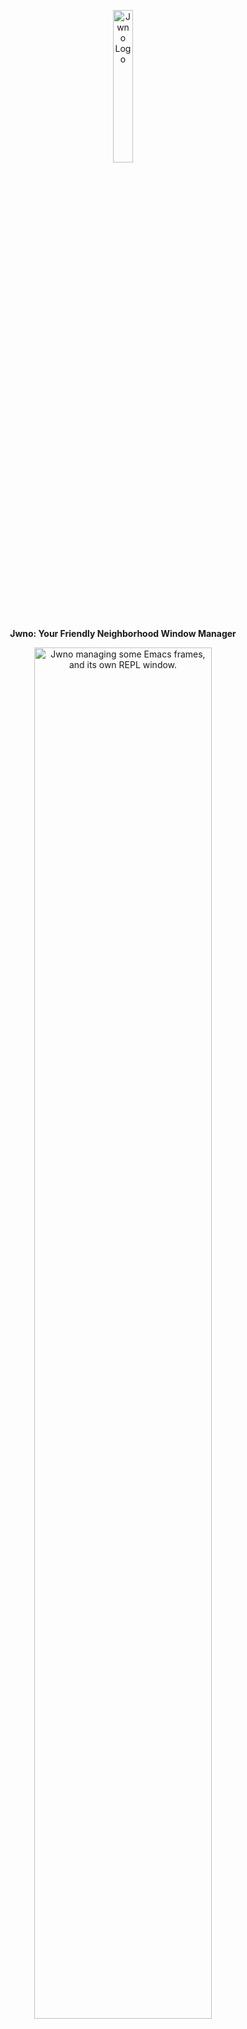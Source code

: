 <p align="center">
  <img width="25%" src="https://agent-kilo.github.io/jwno/img/jwno.png" alt="Jwno Logo">
</p>
<p align="center">
  <b>Jwno: Your Friendly Neighborhood Window Manager</b>
</p>
<p align="center">
  <img width="75%" src="https://agent-kilo.github.io/jwno/img/jwno-emacs-repl.jpg" alt="Jwno managing some Emacs frames, and its own REPL window.">
</p>

Jwno is a tiling window manager for Windows 10/11, built with [Janet](https://janet-lang.org/) and ❤️.

## Quick Links ##

* 📖 [Documentation (🚧WIP🚧)](https://agent-kilo.github.io/jwno/)
* ✨ [Features](https://agent-kilo.github.io/jwno/features.html)
* 🚀 [Installation Guide](https://agent-kilo.github.io/jwno/installation/index.html)
* 🎓 [Interactive Tutorial](https://github.com/agent-kilo/jwno/blob/master/example/tutorial.janet)
* 📥 [Download Links](https://github.com/agent-kilo/jwno/releases)
* 🏗️ [Development Guide](https://agent-kilo.github.io/jwno/development/index.html) (Includes steps to build from source)
* 🐞 [Issue Tracker](https://github.com/agent-kilo/jwno/issues)

<p>
  <a href="https://agentkilo.itch.io/jwno">
    <img height="60" src="https://agent-kilo.github.io/jwno/img/available-on-itch-io.svg" alt="Available on itch.io">
  </a>
</p>

If you use Jwno in a professional work environment which generates revenue, please consider asking you employer to buy Jwno (and prioritized tech support) for you on [itch.io](https://agentkilo.itch.io/jwno). You get the exact same executable files as downloaded from the Github releases page.

## License ##

Jwno's source code is MIT-licensed. All rights to other assets (logos etc.) are reserved by the author.

